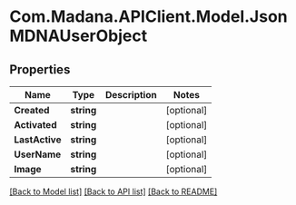 
# Com.Madana.APIClient.Model.JsonMDNAUserObject

## Properties

Name | Type | Description | Notes
------------ | ------------- | ------------- | -------------
**Created** | **string** |  | [optional] 
**Activated** | **string** |  | [optional] 
**LastActive** | **string** |  | [optional] 
**UserName** | **string** |  | [optional] 
**Image** | **string** |  | [optional] 

[[Back to Model list]](../README.md#documentation-for-models)
[[Back to API list]](../README.md#documentation-for-api-endpoints)
[[Back to README]](../README.md)

